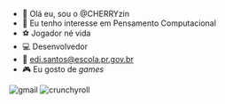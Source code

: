 - 👋 Olá eu, sou o @CHERRYzin
- 👀 Eu tenho interesse em Pensamento Computacional 
- ⚽ Jogador né vida 
- 💻 Desenvolvedor 
- 📧 edi.santos@escola.pr.gov.br
- 🎮 Eu gosto de *games*

![gmail](https://img.shields.io/badge/Gmail-D14836?style=for-the-badge&logo=gmail&logoColor=white)
![crunchyroll](https://img.shields.io/badge/Crunchyroll-F47521?style=for-the-badge&logo=crunchyroll&logoColor=white)

<!---
CHERRYzin/CHERRYzin is a ✨ special ✨ repository because its `README.md` (this file) appears on your GitHub profile.
You can click the Preview link to take a look at your changes.
--->
